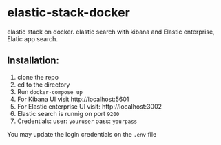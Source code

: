 # elastic-stack-docker
elastic stack on docker. elastic search with kibana and Elastic enterprise, Elatic app search.

## Installation:
1. clone the repo
2. cd to the directory
3. Run `docker-compose up`
4. For Kibana UI visit http://localhost:5601
5. For Elastic enterprise UI visit: http://localhost:3002
6. Elastic search is runnig on port `9200`
7. Credentials: 
  user: `youruser`
  pass: `yourpass`
  
You may update the login credentials on the `.env` file
